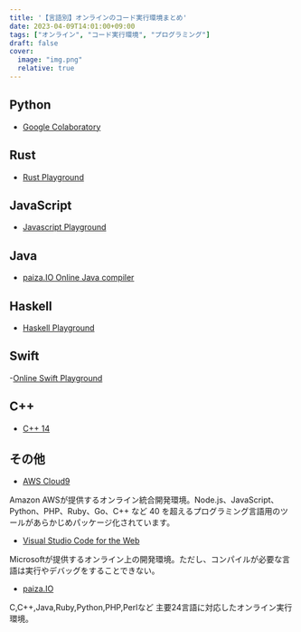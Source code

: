 ```yaml
---
title: '【言語別】オンラインのコード実行環境まとめ'
date: 2023-04-09T14:01:00+09:00
tags: ["オンライン", "コード実行環境", "プログラミング"]
draft: false
cover:
  image: "img.png"
  relative: true
---
```


## Python

- [Google Colaboratory](https://colab.research.google.com/notebooks/intro.ipynb)

## Rust

- [Rust Playground](https://play.rust-lang.org/?version=stable&mode=debug&edition=2021)

## JavaScript

- [Javascript Playground](https://playcode.io/)

## Java

- [paiza.IO Online Java compiler](https://paiza.io/ja/projects/new?language=java)

## Haskell

- [Haskell Playground](https://play.haskell.org/)

## Swift

-[Online Swift Playground](https://online.swiftplayground.run/)

## C++
- [C++ 14](https://www.onlinegdb.com/online_c++_compiler)

## その他

- [AWS Cloud9](https://aws.amazon.com/jp/cloud9/)

Amazon AWSが提供するオンライン統合開発環境。Node.js、JavaScript、Python、PHP、Ruby、Go、C++ など 40 を超えるプログラミング言語用のツールがあらかじめパッケージ化されています。

- [Visual Studio Code for the Web](https://vscode.dev/)

Microsoftが提供するオンライン上の開発環境。ただし、コンパイルが必要な言語は実行やデバッグをすることできない。

- [paiza.IO](https://paiza.io/projects/CGAcQLfW-IOXYy8Dq2OHBw?locale=ja-jp)

C,C++,Java,Ruby,Python,PHP,Perlなど 主要24言語に対応したオンライン実行環境。
